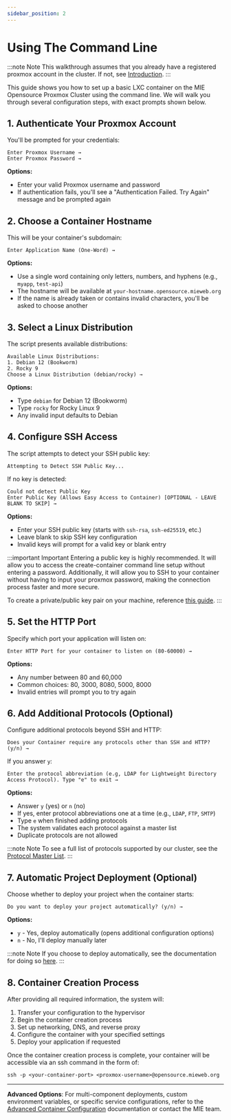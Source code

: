 ```yaml
---
sidebar_position: 2
---
```


# Using The Command Line

:::note Note
This walkthrough assumes that you already have a registered proxmox account in the cluster. If not, see [Introduction](/docs/intro.md).
:::

This guide shows you how to set up a basic LXC container on the MIE Opensource Proxmox Cluster using the command line. We will walk you through several configuration steps, with exact prompts shown below.

## 1. Authenticate Your Proxmox Account

You'll be prompted for your credentials:

```
Enter Proxmox Username →  
Enter Proxmox Password →  
```

**Options:**
- Enter your valid Proxmox username and password
- If authentication fails, you'll see a "Authentication Failed. Try Again" message and be prompted again

## 2. Choose a Container Hostname

This will be your container's subdomain:

```
Enter Application Name (One-Word) →  
```

**Options:**
- Use a single word containing only letters, numbers, and hyphens (e.g., `myapp`, `test-api`)
- The hostname will be available at `your-hostname.opensource.mieweb.org`
- If the name is already taken or contains invalid characters, you'll be asked to choose another

## 3. Select a Linux Distribution

The script presents available distributions:

```
Available Linux Distributions:
1. Debian 12 (Bookworm)
2. Rocky 9 
Choose a Linux Distribution (debian/rocky) →  
```

**Options:**
- Type `debian` for Debian 12 (Bookworm)
- Type `rocky` for Rocky Linux 9
- Any invalid input defaults to Debian

## 4. Configure SSH Access

The script attempts to detect your SSH public key:

```
Attempting to Detect SSH Public Key...
```

If no key is detected:
```
Could not detect Public Key
Enter Public Key (Allows Easy Access to Container) [OPTIONAL - LEAVE BLANK TO SKIP] →  
```

**Options:**
- Enter your SSH public key (starts with `ssh-rsa`, `ssh-ed25519`, etc.)
- Leave blank to skip SSH key configuration
- Invalid keys will prompt for a valid key or blank entry

:::important Important
Entering a public key is highly recommended. It will allow you to access the create-container command line setup without entering a password. Additionally, it will allow you to SSH to your container without having to input your proxmox password, making the connection process faster and more secure.

To create a private/public key pair on your machine, reference [this guide](https://docs.github.com/en/authentication/connecting-to-github-with-ssh/generating-a-new-ssh-key-and-adding-it-to-the-ssh-agent#generating-a-new-ssh-key).
:::

## 5. Set the HTTP Port

Specify which port your application will listen on:

```
Enter HTTP Port for your container to listen on (80-60000) →  
```

**Options:**
- Any number between 80 and 60,000
- Common choices: 80, 3000, 8080, 5000, 8000
- Invalid entries will prompt you to try again

## 6. Add Additional Protocols (Optional)

Configure additional protocols beyond SSH and HTTP:

```
Does your Container require any protocols other than SSH and HTTP? (y/n) →  
```

If you answer `y`:
```
Enter the protocol abbreviation (e.g, LDAP for Lightweight Directory Access Protocol). Type "e" to exit →  
```

**Options:**
- Answer `y` (yes) or `n` (no)
- If yes, enter protocol abbreviations one at a time (e.g., `LDAP`, `FTP`, `SMTP`)
- Type `e` when finished adding protocols
- The system validates each protocol against a master list
- Duplicate protocols are not allowed

:::note Note
To see a full list of protocols supported by our cluster, see the [Protocol Master List](/docs/intro.md).
:::


## 7. Automatic Project Deployment (Optional)

Choose whether to deploy your project when the container starts:

```
Do you want to deploy your project automatically? (y/n) →  
```

**Options:**
- `y` - Yes, deploy automatically (opens additional configuration options)
- `n` - No, I'll deploy manually later

:::note Note
If you choose to deploy automatically, see the documentation for doing so [here](/docs/intro.md).
:::

## 8. Container Creation Process

After providing all required information, the system will:
1. Transfer your configuration to the hypervisor
2. Begin the container creation process
3. Set up networking, DNS, and reverse proxy
4. Configure the container with your specified settings
5. Deploy your application if requested

Once the container creation process is complete, your container will be accessible via an ssh command in the form of:

```
ssh -p <your-container-port> <proxmox-username>@opensource.mieweb.org
```

---

**Advanced Options**: For multi-component deployments, custom environment variables, or specific service configurations, refer to the [Advanced Container Configuration](/docs/creating-containers/advanced-configuration) documentation or contact the MIE team.
